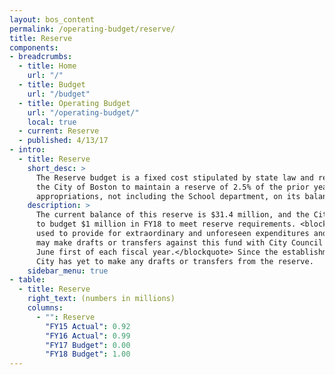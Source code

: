 ```yaml
---
layout: bos_content
permalink: /operating-budget/reserve/
title: Reserve
components:
- breadcrumbs:
  - title: Home
    url: "/"
  - title: Budget
    url: "/budget"
  - title: Operating Budget
    url: "/operating-budget/"
    local: true
  - current: Reserve
  - published: 4/13/17
- intro:
  - title: Reserve
    short_desc: >
      The Reserve budget is a fixed cost stipulated by state law and requires 
      the City of Boston to maintain a reserve of 2.5% of the prior year 
      appropriations, not including the School department, on its balance sheet.  
    description: >
      The current balance of this reserve is $31.4 million, and the City is required 
      to budget $1 million in FY18 to meet reserve requirements. <blockquote>The reserve can be 
      used to provide for extraordinary and unforeseen expenditures and the Mayor 
      may make drafts or transfers against this fund with City Council approval after 
      June first of each fiscal year.</blockquote> Since the establishment of this reserve, the 
      City has yet to make any drafts or transfers from the reserve.
    sidebar_menu: true
- table:
  - title: Reserve
    right_text: (numbers in millions)
    columns:
      - "": Reserve
        "FY15 Actual": 0.92
        "FY16 Actual": 0.99
        "FY17 Budget": 0.00
        "FY18 Budget": 1.00
---
```

